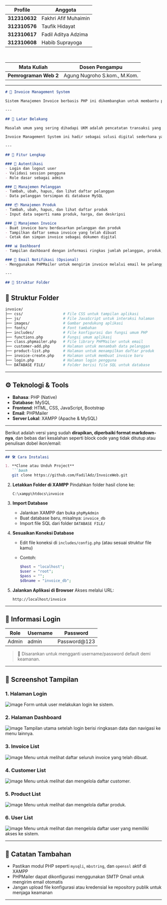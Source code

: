 
| Profile     | Anggota                     |
| --------- | ----------------------------- |
| **312310632** | Fakhri Afif Muhaimin      |
| **312310576** | Taufik Hidayat            |
| **312310617** | Fadil Aditya Adzima       |
| **312310608** | Habib Suprayoga           |

<br>

| Mata Kuliah     | Dosen Pengampu                     |
| --------- | ----------------------------- |
| **Pemrograman Web 2** | Agung Nugroho S.kom., M.Kom.      |

---

```markdown
# 💼 Invoice Management System

Sistem Manajemen Invoice berbasis PHP ini dikembangkan untuk membantu pelaku usaha kecil dan menengah (UKM) dalam mengelola transaksi, data pelanggan, produk, dan pembuatan invoice secara efisien. Aplikasi ini berjalan secara lokal menggunakan XAMPP dan didesain dengan struktur kode yang modular serta mudah dikembangkan.

---

## 🧠 Latar Belakang

Masalah umum yang sering dihadapi UKM adalah pencatatan transaksi yang masih dilakukan secara manual. Hal ini dapat menyebabkan kesalahan data, kehilangan catatan transaksi, serta ketidakteraturan dalam pengelolaan pelanggan dan produk.

Invoice Management System ini hadir sebagai solusi digital sederhana yang dapat digunakan secara offline untuk mencatat, menyimpan, dan mengelola semua proses transaksi penjualan dengan tampilan yang user-friendly.

---

## 🚀 Fitur Lengkap

### 🔐 Autentikasi
- Login dan logout user
- Validasi session pengguna
- Role dasar sebagai admin

### 👥 Manajemen Pelanggan
- Tambah, ubah, hapus, dan lihat daftar pelanggan
- Data pelanggan tersimpan di database MySQL

### 📦 Manajemen Produk
- Tambah, ubah, hapus, dan lihat daftar produk
- Input data seperti nama produk, harga, dan deskripsi

### 🧾 Manajemen Invoice
- Buat invoice baru berdasarkan pelanggan dan produk
- Tampilkan daftar semua invoice yang telah dibuat
- Cetak dan simpan invoice sebagai dokumen digital

### 📊 Dashboard
- Tampilan dashboard dengan informasi ringkas jumlah pelanggan, produk, dan invoice

### 📧 Email Notifikasi (Opsional)
- Menggunakan PHPMailer untuk mengirim invoice melalui email ke pelanggan

---

## 📁 Struktur Folder

```

## 📁 Struktur Folder

```bash
invoice/
├── css/                  # File CSS untuk tampilan aplikasi
├── js/                   # File JavaScript untuk interaksi halaman
├── images/               # Gambar pendukung aplikasi
├── fonts/                # Font tambahan
├── includes/             # File konfigurasi dan fungsi umum PHP
├── functions.php         # Fungsi umum aplikasi
├── class.phpmailer.php   # File library PHPMailer untuk email
├── customer-add.php      # Halaman untuk menambah data pelanggan
├── product-list.php      # Halaman untuk menampilkan daftar produk
├── invoice-create.php    # Halaman untuk membuat invoice baru
├── login.php             # Halaman login pengguna
└── DATABASE FILE/        # Folder berisi file SQL untuk database


````

---

## ⚙️ Teknologi & Tools

- **Bahasa**: PHP (Native)
- **Database**: MySQL
- **Frontend**: HTML, CSS, JavaScript, Bootstrap
- **Email**: PHPMailer
- **Server Lokal**: XAMPP (Apache & MySQL)

---

Berikut adalah versi yang sudah **dirapikan, diperbaiki format markdown-nya**, dan bebas dari kesalahan seperti block code yang tidak ditutup atau penulisan dobel ikon/email:

---

````markdown
## 🛠️ Cara Instalasi

1. **Clone atau Unduh Project**
   ```bash
   git clone https://github.com/FadilAdz/InvoiceWeb.git
````

2. **Letakkan Folder di XAMPP**
   Pindahkan folder hasil clone ke:

   ```
   C:\xampp\htdocs\invoice
   ```

3. **Import Database**

   * Jalankan XAMPP dan buka `phpMyAdmin`
   * Buat database baru, misalnya: `invoice_db`
   * Import file SQL dari folder `DATABASE FILE/`

4. **Sesuaikan Koneksi Database**

   * Edit file koneksi di `includes/config.php` (atau sesuai struktur file kamu)
   * Contoh:

     ```php
     $host = "localhost";
     $user = "root";
     $pass = "";
     $dbname = "invoice_db";
     ```

5. **Jalankan Aplikasi di Browser**
   Akses melalui URL:

   ```
   http://localhost/invoice
   ```

---

## 🔐 Informasi Login

| Role  | Username | Password      |
| ----- | -------- | ------------- |
| Admin | admin    | Password\@123 |

> 📌 Disarankan untuk mengganti username/password default demi keamanan.

---

## 📸 Screenshot Tampilan

### 1. Halaman Login
![image](invoice/login.png)
Form untuk user melakukan login ke sistem.

### 2. Halaman Dashboard
![image](invoice/dashbord.png)
Tampilan utama setelah login berisi ringkasan data dan navigasi ke menu lainnya.

### 3. Invoice List
![image](invoice/invoice.png)
Menu untuk melihat daftar seluruh invoice yang telah dibuat.

### 4. Customer List
![image](invoice/customer.png)
Menu untuk melihat dan mengelola daftar customer.

### 5. Product List
![image](invoice/produk.png)
Menu untuk melihat dan mengelola daftar produk.

### 6. User List
![image](invoice/user.png)
Menu untuk melihat dan mengelola daftar user yang memiliki akses ke sistem.

---

## 🧾 Catatan Tambahan

* Pastikan modul PHP seperti `mysqli`, `mbstring`, dan `openssl` aktif di XAMPP
* PHPMailer dapat dikonfigurasi menggunakan SMTP Gmail untuk mengirim email otomatis
* Jangan upload file konfigurasi atau kredensial ke repository publik untuk menjaga keamanan

---

